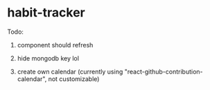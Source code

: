 # habit-tracker

Todo:

1. component should refresh

2. hide mongodb key lol

3. create own calendar (currently using "react-github-contribution-calendar", not customizable)
